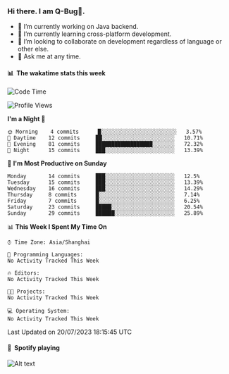 ### Hi there. I am Q-Bug🐞.

- 🔭 I’m currently working on Java backend.
- 🌱 I’m currently learning cross-platform development.
- 👯 I’m looking to collaborate on development regardless of language or other else.
- 💬 Ask me at any time.

#### 📊 &nbsp;**The wakatime stats this week**  
<!--START_SECTION:waka-->
![Code Time](http://img.shields.io/badge/Code%20Time-62%20hrs%208%20mins-blue)

![Profile Views](http://img.shields.io/badge/Profile%20Views-0-blue)

**I'm a Night 🦉** 

```text
🌞 Morning    4 commits      █░░░░░░░░░░░░░░░░░░░░░░░░   3.57% 
🌆 Daytime    12 commits     ██░░░░░░░░░░░░░░░░░░░░░░░   10.71% 
🌃 Evening    81 commits     ██████████████████░░░░░░░   72.32% 
🌙 Night      15 commits     ███░░░░░░░░░░░░░░░░░░░░░░   13.39%

```
📅 **I'm Most Productive on Sunday** 

```text
Monday       14 commits     ███░░░░░░░░░░░░░░░░░░░░░░   12.5% 
Tuesday      15 commits     ███░░░░░░░░░░░░░░░░░░░░░░   13.39% 
Wednesday    16 commits     ███░░░░░░░░░░░░░░░░░░░░░░   14.29% 
Thursday     8 commits      █░░░░░░░░░░░░░░░░░░░░░░░░   7.14% 
Friday       7 commits      █░░░░░░░░░░░░░░░░░░░░░░░░   6.25% 
Saturday     23 commits     █████░░░░░░░░░░░░░░░░░░░░   20.54% 
Sunday       29 commits     ██████░░░░░░░░░░░░░░░░░░░   25.89%

```


📊 **This Week I Spent My Time On** 

```text
⌚︎ Time Zone: Asia/Shanghai

💬 Programming Languages: 
No Activity Tracked This Week

🔥 Editors: 
No Activity Tracked This Week

🐱‍💻 Projects: 
No Activity Tracked This Week

💻 Operating System: 
No Activity Tracked This Week

```


 Last Updated on 20/07/2023 18:15:45 UTC
<!--END_SECTION:waka-->

#### 🎵 &nbsp;**Spotify playing**  
![Alt text](https://spotify-recently-played-readme.vercel.app/api?user=e5y1o4x7kdt9kf2blu4wvmb4s&unique={true|1|on|yes})
